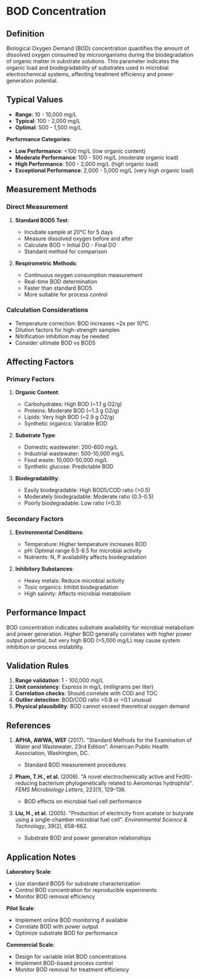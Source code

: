 <!--
Parameter ID: bod_concentration
Category: biological
Generated: 2025-01-16T12:01:00.000Z
-->

# BOD Concentration

## Definition

Biological Oxygen Demand (BOD) concentration quantifies the amount of dissolved
oxygen consumed by microorganisms during the biodegradation of organic matter in
substrate solutions. This parameter indicates the organic load and
biodegradability of substrates used in microbial electrochemical systems,
affecting treatment efficiency and power generation potential.

## Typical Values

- **Range**: 10 - 10,000 mg/L
- **Typical**: 100 - 2,000 mg/L
- **Optimal**: 500 - 1,500 mg/L

**Performance Categories**:

- **Low Performance**: <100 mg/L (low organic content)
- **Moderate Performance**: 100 - 500 mg/L (moderate organic load)
- **High Performance**: 500 - 2,000 mg/L (high organic load)
- **Exceptional Performance**: 2,000 - 5,000 mg/L (very high organic load)

## Measurement Methods

### Direct Measurement

1. **Standard BOD5 Test**:
   - Incubate sample at 20°C for 5 days
   - Measure dissolved oxygen before and after
   - Calculate BOD = Initial DO - Final DO
   - Standard method for comparison

2. **Respirometric Methods**:
   - Continuous oxygen consumption measurement
   - Real-time BOD determination
   - Faster than standard BOD5
   - More suitable for process control

### Calculation Considerations

- Temperature correction: BOD increases ~2x per 10°C
- Dilution factors for high-strength samples
- Nitrification inhibition may be needed
- Consider ultimate BOD vs BOD5

## Affecting Factors

### Primary Factors

1. **Organic Content**:
   - Carbohydrates: High BOD (~1.1 g O2/g)
   - Proteins: Moderate BOD (~1.3 g O2/g)
   - Lipids: Very high BOD (~2.9 g O2/g)
   - Synthetic organics: Variable BOD

2. **Substrate Type**:
   - Domestic wastewater: 200-600 mg/L
   - Industrial wastewater: 500-10,000 mg/L
   - Food waste: 10,000-50,000 mg/L
   - Synthetic glucose: Predictable BOD

3. **Biodegradability**:
   - Easily biodegradable: High BOD5/COD ratio (>0.5)
   - Moderately biodegradable: Moderate ratio (0.3-0.5)
   - Poorly biodegradable: Low ratio (<0.3)

### Secondary Factors

1. **Environmental Conditions**:
   - Temperature: Higher temperature increases BOD
   - pH: Optimal range 6.5-8.5 for microbial activity
   - Nutrients: N, P availability affects biodegradation

2. **Inhibitory Substances**:
   - Heavy metals: Reduce microbial activity
   - Toxic organics: Inhibit biodegradation
   - High salinity: Affects microbial metabolism

## Performance Impact

BOD concentration indicates substrate availability for microbial metabolism and
power generation. Higher BOD generally correlates with higher power output
potential, but very high BOD (>5,000 mg/L) may cause system inhibition or
process instability.

## Validation Rules

1. **Range validation**: 1 - 100,000 mg/L
2. **Unit consistency**: Express in mg/L (milligrams per liter)
3. **Correlation checks**: Should correlate with COD and TOC
4. **Outlier detection**: BOD/COD ratio >0.8 or <0.1 unusual
5. **Physical plausibility**: BOD cannot exceed theoretical oxygen demand

## References

1. **APHA, AWWA, WEF** (2017). "Standard Methods for the Examination of Water
   and Wastewater, 23rd Edition". American Public Health Association,
   Washington, DC.
   - Standard BOD measurement procedures

2. **Pham, T.H., et al.** (2006). "A novel electrochemically active and
   Fe(III)-reducing bacterium phylogenetically related to Aeromonas hydrophila".
   _FEMS Microbiology Letters_, 223(1), 129-136.
   - BOD effects on microbial fuel cell performance

3. **Liu, H., et al.** (2005). "Production of electricity from acetate or
   butyrate using a single-chamber microbial fuel cell". _Environmental Science
   & Technology_, 39(2), 658-662.
   - Substrate BOD and power generation relationships

## Application Notes

**Laboratory Scale**:

- Use standard BOD5 for substrate characterization
- Control BOD concentration for reproducible experiments
- Monitor BOD removal efficiency

**Pilot Scale**:

- Implement online BOD monitoring if available
- Correlate BOD with power output
- Optimize substrate BOD for performance

**Commercial Scale**:

- Design for variable inlet BOD concentrations
- Implement BOD-based process control
- Monitor BOD removal for treatment efficiency
